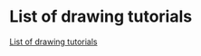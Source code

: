 # List of drawing tutorials
 [List of drawing tutorials](https://hunmer.github.io/List-of-drawing-tutorials/)
